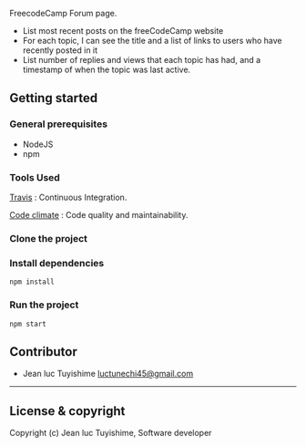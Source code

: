 FreecodeCamp Forum page.

-   List most recent posts on the freeCodeCamp website
-   For each topic, I can see the title and a list of links to users who have recently posted in it
-   List number of replies and views that each topic has had, and a timestamp of when the topic was last active.

## Getting started

### General prerequisites

-   NodeJS
-   npm

### Tools Used

[Travis](https://travis-ci.org/) : Continuous Integration.

[Code climate](https://codeclimate.com/about/) : Code quality and maintainability.

### Clone the project

### Install dependencies

`npm install`

### Run the project

`npm start`

## Contributor

-   Jean luc Tuyishime <luctunechi45@gmail.com>

---

## License & copyright

Copyright (c) Jean luc Tuyishime, Software developer
